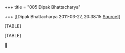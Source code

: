 +++
title = "005 Dipak Bhattacharya"

+++
[[Dipak Bhattacharya	2011-03-27, 20:38:15 [Source](https://groups.google.com/g/bvparishat/c/j3Txb5n32Uw)]]



[TABLE]

[TABLE]



